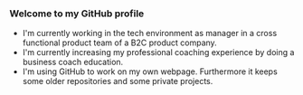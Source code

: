 ### Welcome to my GitHub profile

- I'm currently working in the tech environment as manager in a cross functional product team of a B2C product company. 
- I'm currently increasing my professional coaching experience by doing a business coach education.
- I'm using GitHub to work on my own webpage. Furthermore it keeps some older repositories and some private projects.

<!--
**stefzki/stefzki** is a ✨ _special_ ✨ repository because its `README.md` (this file) appears on your GitHub profile.

Here are some ideas to get you started:

- 🔭 I’m currently working on ...
- 🌱 I’m currently learning ...
- 👯 I’m looking to collaborate on ...
- 🤔 I’m looking for help with ...
- 💬 Ask me about ...
- 📫 How to reach me: ...
- 😄 Pronouns: ...
- ⚡ Fun fact: ...
-->
